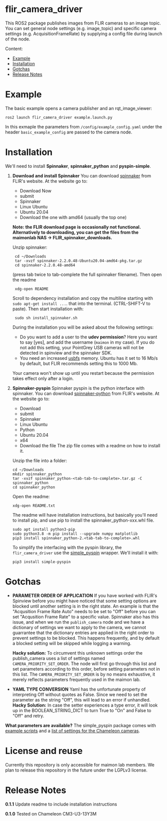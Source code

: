 # flir_camera_driver

This ROS2 package publishes images from FLIR cameras to an image topic. You can set general node settings (e.g. image_topic) and specific camera settings (e.g. AcquisitionFrameRate) by supplying a config file during launch of the node.

Content:

- [Example](#example)
- [Installation](#installation)
- [Gotchas](#gotchas)
- [Release Notes](#release)

<a name=example></a>

# Example

The basic example opens a camera publisher and an rqt_image_viewer:

    ros2 launch flir_camera_driver example.launch.py

In this exmaple the parameters from `/config/example_config.yaml` under the header `basic_example_config` are passed to the camera node.

<a name=installation></a>

# Installation

We'll need to install **Spinnaker**, **spinnaker_python** and **pyspin-simple**.

1.  **Download and install Spinnaker** You can download [spinnaker](https://www.flir.com/products/spinnaker-sdk/) from FLIR's website. At the website go to:

    - Download Now
    - submit
    - Spinnaker
    - Linux Ubuntu
    - Ubuntu 20.04
    - Download the one with amd64 (usually the top one)

    **Note: the FLIR download page is occasionally not functional. Alternatively to downloading, you can get the files from the maimonlab NAS -> FLIR_spinnaker_downloads.**

    Unzip spinnaker:

         cd ~/Downloads
         tar -xvzf spinnaker-2.2.0.48-Ubuntu20.04-amd64-pkg.tar.gz
         cd spinnaker-2.2.0.48-amd64

    (press tab twice to tab-complete the full spinnaker filename). Then open the readme

         xdg-open README

    Scroll to dependency installation and copy the multiline starting with `sudo apt-get install ...`. that into the terminal. (CTRL-SHIFT-V to paste). Then start installation with:

         sudo sh install_spinnaker.sh

    During the installation you will be asked about the following settings:

    - Do you want to add a user to the **udev permission**? Here you want to say [yes], and add the username (`maimon` in my case). If you do not add this setting, your PointGrey USB cameras will not be detected in spinview and the spinnaker SDK.
    - You need an increased [usbfs](https://www.flir.com/support-center/iis/machine-vision/application-note/using-linux-with-usb-3.1/) memory. Ubuntu has it set to 16 Mb/s by default, but FLIR recommends setting this to 1000 Mb.

    Your camera won't show up until you restart because the permission takes effect only after a login.

2.  **Spinnaker-pyspin**
    Spinnaker pyspin is the python interface with spinnaker. You can download [spinnaker-python](https://www.flir.com/products/spinnaker-sdk/) from FLIR's website. At the website go to:

    - Download
    - submit
    - Spinnaker
    - Linux Ubuntu
    - Python
    - Ubuntu 20.04
    - x64
    - Download the file
      The zip file comes with a readme on how to install it.

    Unzip the file into a folder:

        cd ~/Downloads
        mkdir spinnaker_python
        tar -xvzf spinnaker_python-<tab-tab-to-complete>.tar.gz -C spinnaker_python
        cd spinnaker_python

    Open the readme:

        xdg-open README.txt

    The readme will have installation instructions, but basically you'll need to install pip, and use pip to install the spinnaker_python-xxx.whl file.

        sudo apt install python3-pip
        sudo python3.8 -m pip install --upgrade numpy matplotlib
        pip3 install spinnaker_python-2.<tab-tab-to-complete>.whl

    To simplify the interfacing with the pyspin library, the `flir_camera_driver` use the [simple_pyspin](https://github.com/klecknerlab/simple_pyspin) wrapper. We'll install it with:

        pip3 install simple-pyspin

# Gotchas

<a name=gotchas></a>

- **PARAMETER ORDER OF APPLICATION** If you have worked with FLIR's Spinview before you might have noticed that some setting options are blocked until another setting is in the right state. An example is that the "Acqusition Frame Rate Auto" needs to be set to "Off" before you can set "Acqusition Frame Rate" to a specific value. Spinnaker also has this issue, and when we run the `publish_camera` node and we have a dictionary of settings we want to apply to the camera, we cannot guarrantee that the dictionary entries are applied in the right order to prevent settings to be blocked. This happens frequently, and by default a blocked setting will be skipped while logging a warning.

  **Hacky solution:** To circumvent this unknown settings order the publish_camera uses a list of settings named `CAMERA_PRIORITY_SET_ORDER`. The node will first go through this list and set parameters according to this order, before setting parameters not in this list. The `CAMERA_PRIORITY_SET_ORDER` is by no means exhaustive, it merely reflects parameters frequently used in the maimon lab.

- **YAML TYPE CONVERSION** Yaml has the unfortunate property of interpreting Off without quotes as False. Since we need to set the parameter as the string "Off", this will lead to an error if unhandled.
  **Hacky Solution:** In case the setter experiences a type error, it will look up in the BOOLEAN_STRING_DICT to turn True to "On" and False to "Off" and retry.

**What parameters are available?** The simple_pyspin package comes with [example scripts](https://klecknerlab.github.io/simple_pyspin/) and a [list of settings for the Chameleon cameras](https://klecknerlab.github.io/simple_pyspin/cameras/Point_Grey_Research_Chameleon3_CM3-U3-13Y3M.html).

# License and reuse

Currently this repository is only accessible for maimon lab members. We plan to release this repository in the future under the LGPLv3 license.

<a name=release></a>

# Release Notes

**0.1.1** Update readme to include installation instructions

**0.1.0** Tested on Chameleon CM3-U3-13Y3M
